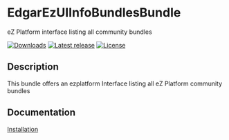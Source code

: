 # EdgarEzUIInfoBundlesBundle

eZ Platform interface listing all community bundles

[![Downloads](https://img.shields.io/packagist/dt/edgar/ez-uiinfobundles-bundle.svg?style=flat-square)](https://packagist.org/packages/edgar/ez-uiinfobundles-bundle)
[![Latest release](https://img.shields.io/github/release/noodle69/EdgarEzUIInfoBundlesBundle.svg?style=flat-square)](https://github.com/noodle69/EdgarEzUIInfoBundlesBundle/releases)
[![License](https://img.shields.io/packagist/l/edgar/ez-uiinfobundles-bundle.svg?style=flat-square)](LICENSE)

## Description

This bundle offers an ezplatform Interface listing all eZ Platform community bundles

## Documentation

[Installation](docs/INSTALL.md)
